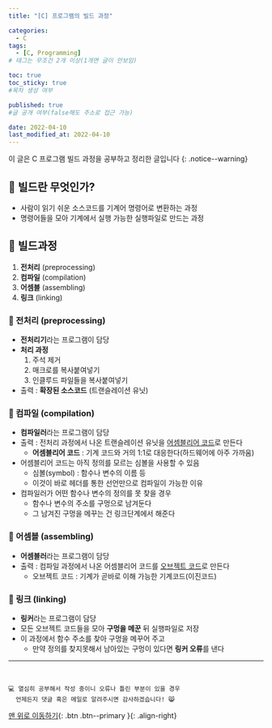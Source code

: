 ```yaml
---
title: "[C] 프로그램의 빌드 과정" 

categories:
  - C
tags:
  - [C, Programming]
# 태그는 무조건 2개 이상(1개면 글이 안보임)

toc: true
toc_sticky: true
#목차 생성 여부

published: true
#글 공개 여부(false해도 주소로 접근 가능)

date: 2022-04-10
last_modified_at: 2022-04-10
---
```


이 글은 C 프로그램 빌드 과정을 공부하고 정리한 글입니다
{: .notice--warning}

## 📕 빌드란 무엇인가?
  - 사람이 읽기 쉬운 소스코드를 기계어 명령어로 변환하는 과정
  - 명령어들을 모아 기계에서 실행 가능한 실행파일로 만드는 과정

## 📕 빌드과정
  1. **전처리** (preprocessing)
  2. **컴파일** (compilation)
  3. **어셈블** (assembling)
  4. **링크** (linking)

### 📖 전처리 (preprocessing)
- **전처리기**라는 프로그램이 담당
- **처리 과정**
  1. 주석 제거
  2. 매크로를 복사붙여넣기
  3. 인클루드 파일들을 복사붙여넣기
- 출력 : **확장된 소스코드** (트랜슬레이션 유닛)

### 📖 컴파일 (compilation)
- **컴파일러**라는 프로그램이 담당
- 출력 : 전처리 과정에서 나온 트랜슬레이션 유닛을 <u>어셈블리어 코드</u>로 만든다
  - **어셈블리어 코드** : 기계 코드와 거의 1:1로 대응한다(하드웨어에 아주 가까움)
- 어셈블리어 코드는 아직 정의를 모르는 심볼을 사용할 수 있음
  - 심볼(symbol) : 함수나 변수의 이름 등
  - 이것이 바로 헤더를 통한 선언만으로 컴파일이 가능한 이유
- 컴파일러가 어떤 함수나 변수의 정의를 못 찾을 경우
  - 함수나 변수의 주소를 구멍으로 남겨둔다
  - 그 남겨진 구멍을 메꾸는 건 링크단계에서 해준다

### 📖 어셈블 (assembling)
- **어셈블러**라는 프로그램이 담당
- 출력 : 컴파일 과정에서 나온 어셈블리어 코드를 <u>오브젝트 코드</u>로 만든다
  - 오브젝트 코드 : 기계가 곧바로 이해 가능한 기계코드(이진코드)

### 📖 링크 (linking)
- **링커**라는 프로그램이 담당
- 모든 오브젝트 코드들을 모아 **구멍을 메꾼** 뒤 실행파일로 저장
- 이 과정에서 함수 주소를 찾아 구멍을 메꾸어 주고
  - 만약 정의를 찾지못해서 남아있는 구멍이 있다면 **링커 오류**를 낸다

***
<br>

    💻 열심히 공부해서 작성 중이니 오류나 틀린 부분이 있을 경우 
      언제든지 댓글 혹은 메일로 알려주시면 감사하겠습니다! 😸

[맨 위로 이동하기](#){: .btn .btn--primary }{: .align-right}